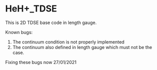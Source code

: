 # HeH+_TDSE

This is 2D TDSE base code in length gauge.

Known bugs:

1. The continuum condition is not properly implemented
2. The continuum also defined in length gauge which must not be the case.

Fixing these bugs now 27/01/2021
